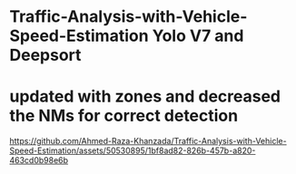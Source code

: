# Traffic-Analysis-with-Vehicle-Speed-Estimation Yolo V7 and Deepsort


# updated with zones and decreased the NMs for correct detection 



https://github.com/Ahmed-Raza-Khanzada/Traffic-Analysis-with-Vehicle-Speed-Estimation/assets/50530895/1bf8ad82-826b-457b-a820-463cd0b98e6b

